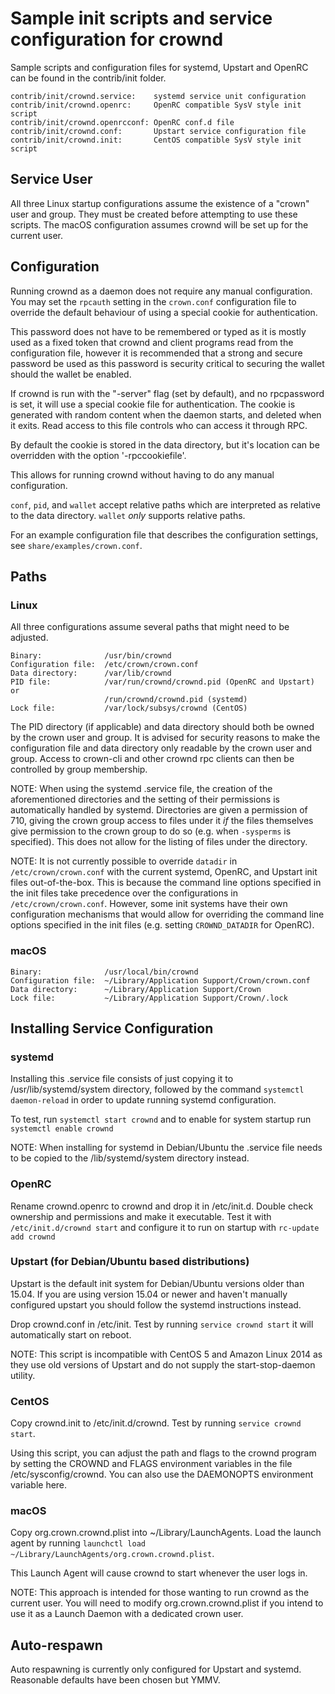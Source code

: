 Sample init scripts and service configuration for crownd
==========================================================

Sample scripts and configuration files for systemd, Upstart and OpenRC
can be found in the contrib/init folder.

    contrib/init/crownd.service:    systemd service unit configuration
    contrib/init/crownd.openrc:     OpenRC compatible SysV style init script
    contrib/init/crownd.openrcconf: OpenRC conf.d file
    contrib/init/crownd.conf:       Upstart service configuration file
    contrib/init/crownd.init:       CentOS compatible SysV style init script

Service User
---------------------------------

All three Linux startup configurations assume the existence of a "crown" user
and group.  They must be created before attempting to use these scripts.
The macOS configuration assumes crownd will be set up for the current user.

Configuration
---------------------------------

Running crownd as a daemon does not require any manual configuration. You may
set the `rpcauth` setting in the `crown.conf` configuration file to override
the default behaviour of using a special cookie for authentication.

This password does not have to be remembered or typed as it is mostly used
as a fixed token that crownd and client programs read from the configuration
file, however it is recommended that a strong and secure password be used
as this password is security critical to securing the wallet should the
wallet be enabled.

If crownd is run with the "-server" flag (set by default), and no rpcpassword is set,
it will use a special cookie file for authentication. The cookie is generated with random
content when the daemon starts, and deleted when it exits. Read access to this file
controls who can access it through RPC.

By default the cookie is stored in the data directory, but it's location can be overridden
with the option '-rpccookiefile'.

This allows for running crownd without having to do any manual configuration.

`conf`, `pid`, and `wallet` accept relative paths which are interpreted as
relative to the data directory. `wallet` *only* supports relative paths.

For an example configuration file that describes the configuration settings,
see `share/examples/crown.conf`.

Paths
---------------------------------

### Linux

All three configurations assume several paths that might need to be adjusted.

    Binary:              /usr/bin/crownd
    Configuration file:  /etc/crown/crown.conf
    Data directory:      /var/lib/crownd
    PID file:            /var/run/crownd/crownd.pid (OpenRC and Upstart) or
                         /run/crownd/crownd.pid (systemd)
    Lock file:           /var/lock/subsys/crownd (CentOS)

The PID directory (if applicable) and data directory should both be owned by the
crown user and group. It is advised for security reasons to make the
configuration file and data directory only readable by the crown user and
group. Access to crown-cli and other crownd rpc clients can then be
controlled by group membership.

NOTE: When using the systemd .service file, the creation of the aforementioned
directories and the setting of their permissions is automatically handled by
systemd. Directories are given a permission of 710, giving the crown group
access to files under it _if_ the files themselves give permission to the
crown group to do so (e.g. when `-sysperms` is specified). This does not allow
for the listing of files under the directory.

NOTE: It is not currently possible to override `datadir` in
`/etc/crown/crown.conf` with the current systemd, OpenRC, and Upstart init
files out-of-the-box. This is because the command line options specified in the
init files take precedence over the configurations in
`/etc/crown/crown.conf`. However, some init systems have their own
configuration mechanisms that would allow for overriding the command line
options specified in the init files (e.g. setting `CROWND_DATADIR` for
OpenRC).

### macOS

    Binary:              /usr/local/bin/crownd
    Configuration file:  ~/Library/Application Support/Crown/crown.conf
    Data directory:      ~/Library/Application Support/Crown
    Lock file:           ~/Library/Application Support/Crown/.lock

Installing Service Configuration
-----------------------------------

### systemd

Installing this .service file consists of just copying it to
/usr/lib/systemd/system directory, followed by the command
`systemctl daemon-reload` in order to update running systemd configuration.

To test, run `systemctl start crownd` and to enable for system startup run
`systemctl enable crownd`

NOTE: When installing for systemd in Debian/Ubuntu the .service file needs to be copied to the /lib/systemd/system directory instead.

### OpenRC

Rename crownd.openrc to crownd and drop it in /etc/init.d.  Double
check ownership and permissions and make it executable.  Test it with
`/etc/init.d/crownd start` and configure it to run on startup with
`rc-update add crownd`

### Upstart (for Debian/Ubuntu based distributions)

Upstart is the default init system for Debian/Ubuntu versions older than 15.04. If you are using version 15.04 or newer and haven't manually configured upstart you should follow the systemd instructions instead.

Drop crownd.conf in /etc/init.  Test by running `service crownd start`
it will automatically start on reboot.

NOTE: This script is incompatible with CentOS 5 and Amazon Linux 2014 as they
use old versions of Upstart and do not supply the start-stop-daemon utility.

### CentOS

Copy crownd.init to /etc/init.d/crownd. Test by running `service crownd start`.

Using this script, you can adjust the path and flags to the crownd program by
setting the CROWND and FLAGS environment variables in the file
/etc/sysconfig/crownd. You can also use the DAEMONOPTS environment variable here.

### macOS

Copy org.crown.crownd.plist into ~/Library/LaunchAgents. Load the launch agent by
running `launchctl load ~/Library/LaunchAgents/org.crown.crownd.plist`.

This Launch Agent will cause crownd to start whenever the user logs in.

NOTE: This approach is intended for those wanting to run crownd as the current user.
You will need to modify org.crown.crownd.plist if you intend to use it as a
Launch Daemon with a dedicated crown user.

Auto-respawn
-----------------------------------

Auto respawning is currently only configured for Upstart and systemd.
Reasonable defaults have been chosen but YMMV.
